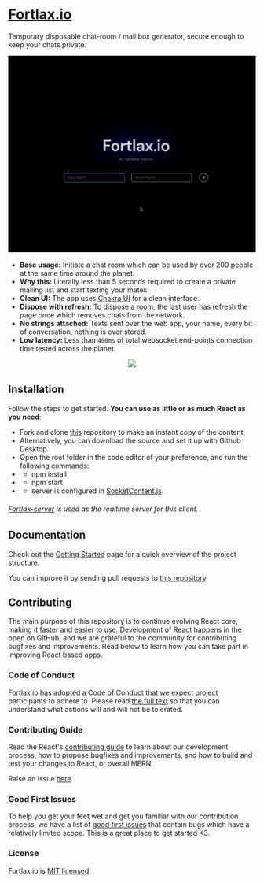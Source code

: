 # [Fortlax.io](https://fortlax.vercel.app)

Temporary disposable chat-room / mail box generator, secure enough to keep your chats private.

![test](https://raw.githubusercontent.com/thatsameguyokay/images/main/fortlax.gif)

* **Base usage:** Initiate a chat room which can be used by over 200 people at the same time around the planet.
* **Why this:** Literally less than 5 seconds required to create a private mailing list and start texting your mates.
* **Clean UI:** The app uses [Chakra UI](https://chakra-ui.com/) for a clean interface.
* **Dispose with refresh:** To dispose a room, the last user has refresh the page once which removes chats from the network.
* **No strings attached:** Texts sent over the web app, your name, every bit of conversation, nothing is ever stored.
* **Low latency:** Less than `400ms` of total websocket end-points connection time tested across the planet.

<div align="center">
  <img src="https://user-images.githubusercontent.com/76242518/182447905-296aed99-64b2-4e13-86d3-bddbb2f8e1fe.png">
</div>

## Installation

Follow the steps to get started. **You can use as little or as much React as you need**:

* Fork and clone [this](https://github.com/sambhavsaxena/fortlax.io) repository to make an instant copy of the content.
* Alternatively, you can download the source and set it up with Github Desktop.
* Open the root folder in the code editor of your preference, and run the following commands:
* - npm install
* - npm start
* - server is configured in [SocketContent.js](https://github.com/sambhavsaxena/fortlax.io/blob/main/src/socketContext.js).

###### [Fortlax-server](https://github.com/sambhavsaxena/fortlax-server) is used as the realtime server for this client.

## Documentation

Check out the [Getting Started](https://reactjs.org/docs/getting-started.html) page for a quick overview of the project structure.

You can improve it by sending pull requests to [this repository](https://github.com/sambhavsaxena/fortlax.io).

## Contributing
The main purpose of this repository is to continue evolving React core, making it faster and easier to use. Development of React happens in the open on GitHub, and we are grateful to the community for contributing bugfixes and improvements. Read below to learn how you can take part in improving React based apps.

### Code of Conduct
Fortlax.io has adopted a Code of Conduct that we expect project participants to adhere to. Please read [the full text](https://code.fb.com/codeofconduct) so that you can understand what actions will and will not be tolerated.

### Contributing Guide
Read the React's [contributing guide](https://reactjs.org/contributing/how-to-contribute.html) to learn about our development process, how to propose bugfixes and improvements, and how to build and test your changes to React, or overall MERN.

Raise an issue [here](https://github.com/sambhavsaxena/fortlax.io/issues).

### Good First Issues
To help you get your feet wet and get you familiar with our contribution process, we have a list of [good first issues](https://github.com/sambhavsaxena/fortlax.io/labels/good%20first%20issue) that contain bugs which have a relatively limited scope. This is a great place to get started <3.

### License
Fortlax.io is [MIT licensed](./LICENSE).
